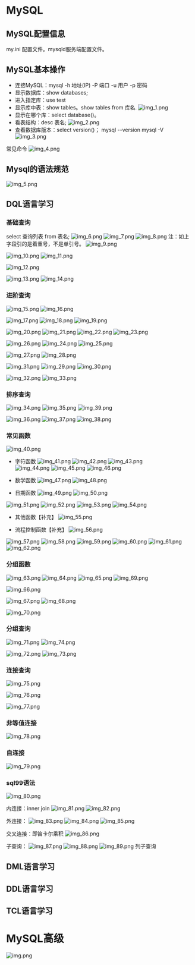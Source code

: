 
# MySQL
## MySQL配置信息
my.ini 配置文件。mysqld服务端配置文件。

## MySQL基本操作
* 连接MySQL：mysql -h 地址(IP) -P 端口 -u 用户 -p 密码
* 显示数据库：show databases;
* 进入指定库：use test
* 显示库中表：show tables。show tables from 库名.
![img_1.png](img_1.png)
* 显示在哪个库：select database()。
* 看表结构：desc 表名;
![img_2.png](img_2.png)
* 查看数据库版本：select version()； mysql --version      mysql -V
![img_3.png](img_3.png)
  
常见命令
![img_4.png](img_4.png)

## Mysql的语法规范
![img_5.png](img_5.png)

## DQL语言学习
### 基础查询
select 查询列表 from 表名;
![img_6.png](img_6.png)
![img_7.png](img_7.png)
![img_8.png](img_8.png)
注：如上字段引的是着重号，不是单引号。
![img_9.png](img_9.png)

![img_10.png](img_10.png)
![img_11.png](img_11.png)

![img_12.png](img_12.png)

![img_13.png](img_13.png)
![img_14.png](img_14.png)

### 进阶查询
![img_15.png](img_15.png)
![img_16.png](img_16.png)

![img_17.png](img_17.png)
![img_18.png](img_18.png)
![img_19.png](img_19.png)

![img_20.png](img_20.png)
![img_21.png](img_21.png)
![img_22.png](img_22.png)
![img_23.png](img_23.png)

![img_26.png](img_26.png)
![img_24.png](img_24.png)
![img_25.png](img_25.png)

![img_27.png](img_27.png)
![img_28.png](img_28.png)

![img_31.png](img_31.png)
![img_29.png](img_29.png)
![img_30.png](img_30.png)

![img_32.png](img_32.png)
![img_33.png](img_33.png)

### 排序查询
![img_34.png](img_34.png)
![img_35.png](img_35.png)
![img_39.png](img_39.png)

![img_36.png](img_36.png)
![img_37.png](img_37.png)
![img_38.png](img_38.png)

### 常见函数
![img_40.png](img_40.png)
* 字符函数
![img_41.png](img_41.png)
![img_42.png](img_42.png)
![img_43.png](img_43.png)  
![img_44.png](img_44.png)
![img_45.png](img_45.png)
![img_46.png](img_46.png)
  
* 数学函数
![img_47.png](img_47.png)
![img_48.png](img_48.png)  
  
* 日期函数
![img_49.png](img_49.png)
![img_50.png](img_50.png)

![img_51.png](img_51.png)
![img_52.png](img_52.png)
![img_53.png](img_53.png)
![img_54.png](img_54.png)

* 其他函数【补充】
![img_55.png](img_55.png)

* 流程控制函数【补充】
![img_56.png](img_56.png)

![img_57.png](img_57.png)
![img_58.png](img_58.png)
![img_59.png](img_59.png)
![img_60.png](img_60.png)
![img_61.png](img_61.png)
![img_62.png](img_62.png)

### 分组函数
![img_63.png](img_63.png)
![img_64.png](img_64.png)
![img_65.png](img_65.png)
![img_69.png](img_69.png)

![img_66.png](img_66.png)

![img_67.png](img_67.png)
![img_68.png](img_68.png)

![img_70.png](img_70.png)

### 分组查询
![img_71.png](img_71.png)
![img_74.png](img_74.png)

![img_72.png](img_72.png)
![img_73.png](img_73.png)

### 连接查询
![img_75.png](img_75.png)

![img_76.png](img_76.png)

![img_77.png](img_77.png)

### 非等值连接
![img_78.png](img_78.png)

### 自连接
![img_79.png](img_79.png)

### sql99语法
![img_80.png](img_80.png)

内连接：inner join
![img_81.png](img_81.png)
![img_82.png](img_82.png)

外连接：
![img_83.png](img_83.png)
![img_84.png](img_84.png)
![img_85.png](img_85.png)

交叉连接：即笛卡尔乘积
![img_86.png](img_86.png)

子查询：
![img_87.png](img_87.png)
![img_88.png](img_88.png)
![img_89.png](img_89.png)
  列子查询







## DML语言学习


## DDL语言学习


## TCL语言学习





## 












# MySQL高级
![img.png](img.png)






















































